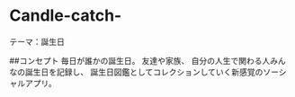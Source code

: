# Candle-catch-

テーマ：誕生日

##コンセプト
毎日が誰かの誕生日。
友達や家族、
自分の人生で関わる人みんなの誕生日を記録し、
誕生日図鑑としてコレクションしていく新感覚のソーシャルアプリ。
